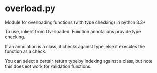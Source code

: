 overload.py
===========

Module for overloading functions (with type checking) in python 3.3+

To use, inherit from Overloaded. Function annotations provide type checking.

If an annotation is a class, it checks against type, else it executes the function as a check.

You can select a certain return type by indexing against a class, but note this does not work for validation functions.

